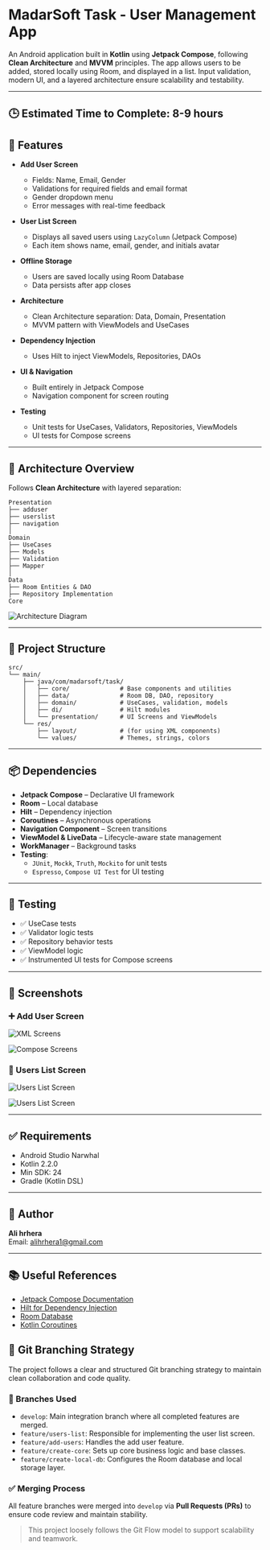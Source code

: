 
# MadarSoft Task - User Management App

An Android application built in **Kotlin** using **Jetpack Compose**, following **Clean Architecture** and **MVVM** principles. The app allows users to be added, stored locally using Room, and displayed in a list. Input validation, modern UI, and a layered architecture ensure scalability and testability.

---

## 🕒 Estimated Time to Complete: 8-9 hours

## 🚀 Features

- **Add User Screen**
  - Fields: Name, Email, Gender
  - Validations for required fields and email format
  - Gender dropdown menu
  - Error messages with real-time feedback

- **User List Screen**
  - Displays all saved users using `LazyColumn` (Jetpack Compose)
  - Each item shows name, email, gender, and initials avatar

- **Offline Storage**
  - Users are saved locally using Room Database
  - Data persists after app closes

- **Architecture**
  - Clean Architecture separation: Data, Domain, Presentation
  - MVVM pattern with ViewModels and UseCases

- **Dependency Injection**
  - Uses Hilt to inject ViewModels, Repositories, DAOs

- **UI & Navigation**
  - Built entirely in Jetpack Compose
  - Navigation component for screen routing

- **Testing**
  - Unit tests for UseCases, Validators, Repositories, ViewModels
  - UI tests for Compose screens

---

## 🧱 Architecture Overview

Follows **Clean Architecture** with layered separation:

```
Presentation
├── adduser
├── userslist
├── navigation
│
Domain
├── UseCases
├── Models
├── Validation
├── Mapper
│
Data
├── Room Entities & DAO
├── Repository Implementation
Core

```

![Architecture Diagram](path/to/architecture_diagram.png)

---

## 📁 Project Structure

```text
src/
└── main/
    ├── java/com/madarsoft/task/
    │   ├── core/              # Base components and utilities
    │   ├── data/              # Room DB, DAO, repository
    │   ├── domain/            # UseCases, validation, models
    │   ├── di/                # Hilt modules
    │   └── presentation/      # UI Screens and ViewModels
    └── res/
        ├── layout/            # (for using XML components)
        └── values/            # Themes, strings, colors
```

---

## 📦 Dependencies

- **Jetpack Compose** – Declarative UI framework
- **Room** – Local database
- **Hilt** – Dependency injection
- **Coroutines** – Asynchronous operations
- **Navigation Component** – Screen transitions
- **ViewModel & LiveData** – Lifecycle-aware state management
- **WorkManager** – Background tasks
- **Testing**:
  - `JUnit`, `Mockk`, `Truth`, `Mockito` for unit tests
  - `Espresso`, `Compose UI Test` for UI testing

---

## 🧪 Testing

- ✅ UseCase tests
- ✅ Validator logic tests
- ✅ Repository behavior tests
- ✅ ViewModel logic
- ✅ Instrumented UI tests for Compose screens

---

## 📸 Screenshots

### ➕ Add User Screen

![XML Screens](/res/xml.png)

![Compose Screens](/res/compose.png)


### 👥 Users List Screen

![Users List Screen]()

![Users List Screen]()

---

## ✅ Requirements

- Android Studio Narwhal
- Kotlin 2.2.0
- Min SDK: 24
- Gradle (Kotlin DSL)

---

## 👤 Author

**Ali hrhera**  
Email: alihrhera1@gmail.com

---

## 📚 Useful References

- [Jetpack Compose Documentation](https://developer.android.com/jetpack/compose)
- [Hilt for Dependency Injection](https://developer.android.com/training/dependency-injection/hilt-android)
- [Room Database](https://developer.android.com/training/data-storage/room)
- [Kotlin Coroutines](https://kotlinlang.org/docs/coroutines-overview.html)

## 🌿 Git Branching Strategy

The project follows a clear and structured Git branching strategy to maintain clean collaboration and code quality.

### 🔀 Branches Used

- `develop`: Main integration branch where all completed features are merged.
- `feature/users-list`: Responsible for implementing the user list screen.
- `feature/add-users`: Handles the add user feature.
- `feature/create-core`: Sets up core business logic and base classes.
- `feature/create-local-db`: Configures the Room database and local storage layer.

### ✅ Merging Process

All feature branches were merged into `develop` via **Pull Requests (PRs)** to ensure code review and maintain stability.

> This project loosely follows the Git Flow model to support scalability and teamwork.

